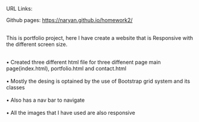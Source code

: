
URL Links:

Github pages: https://naryan.github.io/homework2/

<br>This is portfolio project, here I have create a website that is Responsive with the different screen size.</br>

<br> • Created three different html file for three diffenent page main page(index.html), portfolio.html and contact.html</br>
<br>• Mostly the desing is optained by the use of Bootstrap grid system and its classes</br>
<br>• Also has a nav bar to navigate </br>
<br> • All the images that I have used are also responsive</br>
